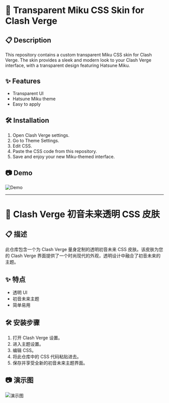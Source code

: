 # 🌟 Transparent Miku CSS Skin for Clash Verge

## 📋 Description

This repository contains a custom transparent Miku CSS skin for Clash Verge. The skin provides a sleek and modern look to your Clash Verge interface, with a transparent design featuring Hatsune Miku.

## ✨ Features

- Transparent UI
- Hatsune Miku theme
- Easy to apply

## 🛠️ Installation

1. Open Clash Verge settings.
2. Go to Theme Settings.
3. Edit CSS.
4. Paste the CSS code from this repository.
5. Save and enjoy your new Miku-themed interface.

## 📷 Demo

![Demo](http://123/123.jpg)

---

# 🌟 Clash Verge 初音未来透明 CSS 皮肤

## 📋 描述

此仓库包含一个为 Clash Verge 量身定制的透明初音未来 CSS 皮肤。该皮肤为您的 Clash Verge 界面提供了一个时尚现代的外观，透明设计中融合了初音未来的主题。

## ✨ 特点

- 透明 UI
- 初音未来主题
- 简单易用

## 🛠️ 安装步骤

1. 打开 Clash Verge 设置。
2. 进入主题设置。
3. 编辑 CSS。
4. 将此仓库中的 CSS 代码粘贴进去。
5. 保存并享受全新的初音未来主题界面。

## 📷 演示图

![演示图](http://123/123.jpg)
